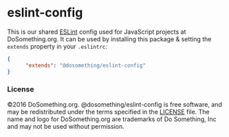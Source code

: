 # eslint-config

This is our shared [ESLint](http://eslint.org) config used for JavaScript projects at DoSomething.org. It can be used by
installing this package & setting the `extends` property in your `.eslintrc`:

```json
{
      "extends": "@dosomething/eslint-config"
}
```

### License
&copy;2016 DoSomething.org. @dosomething/eslint-config is free software, and may be redistributed under the
terms specified in the [LICENSE](https://github.com/DoSomething/eslint-config/blob/dev/LICENSE) file. The
name and logo for DoSomething.org are trademarks of Do Something, Inc and may not be used without permission.
